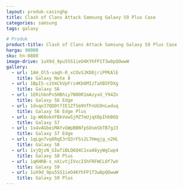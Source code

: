 ```yaml
---
layout: produk-casinghp
title: Clash of Clans Attack Samsung Galaxy S9 Plus Case
categories: samsung
tags: galaxy

# Produk
product-title: Clash of Clans Attack Samsung Galaxy S9 Plus Case
harga: 90000
sku: hn-0880
image-drive: 1uX9d_9pu5SS1ieO4KYhFP1T3w8pQOwwW
gallery:
  - url: 1AH_Ol5-vaqh-R_xCOvSJKD0jriPPKAlE
    title: Galaxy Note 8
  - url: 1BpIS-czVmCkVpFrz4Kb6MIzTaXB5FDXg
    title: Galaxy S6
  - url: 1ERihbnPn5HBhiy7N0OR1mAzyxU_Y94Zn
    title: Galaxy S6 Edge
  - url: 1dvqo37QDDtfIE1ZfSm9VfFnUG9nLwduq
    title: Galaxy S6 Edge Plus
  - url: 1g-W60okVFBkVewSjMZTmUjqX0pIhbB6Q
    title: Galaxy S7
  - url: 1x4vAGbeiMAYvGWpBBNfpSOsmSbTB7gJ3
    title: Galaxy S7 Edge
  - url: 1qLgn7vq6RqE3rQ3rFSs2L7Hmgjg_n2HL
    title: Galaxy S8
  - url: 1vjQjzN_GIwTiBLQ6Q4C1xaA8yyWgCwp4
    title: Galaxy S8 Plus
  - url: 1qKHRB-s_nXivtjIVxcI5hFRFWCLOf7wV
    title: Galaxy S9
  - url: 1uX9d_9pu5SS1ieO4KYhFP1T3w8pQOwwW
    title: Galaxy S9 Plus
---
```

